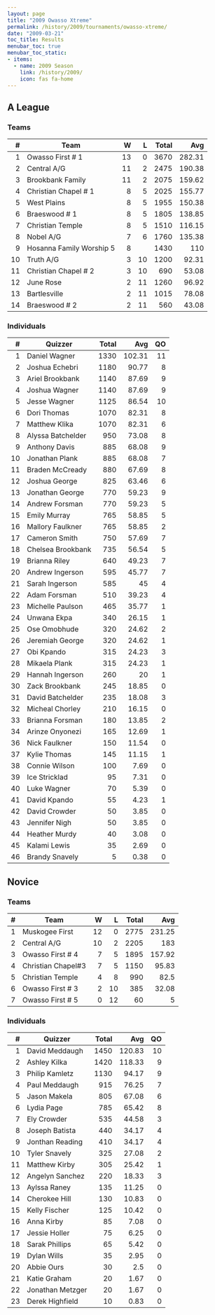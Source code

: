 ```yaml
---
layout: page
title: "2009 Owasso Xtreme"
permalink: /history/2009/tournaments/owasso-xtreme/
date: "2009-03-21"
toc_title: Results
menubar_toc: true
menubar_toc_static:
- items:
  - name: 2009 Season
    link: /history/2009/
    icon: fas fa-home
---
```


## A League

### Teams

|    # | Team                     |    W |    L | Total |    Avg |
| ---: | ------------------------ | ---: | ---: | ----: | -----: |
|    1 | Owasso First # 1         |   13 |    0 |  3670 | 282.31 |
|    2 | Central A/G              |   11 |    2 |  2475 | 190.38 |
|    3 | Brookbank Family         |   11 |    2 |  2075 | 159.62 |
|    4 | Christian Chapel # 1     |    8 |    5 |  2025 | 155.77 |
|    5 | West Plains              |    8 |    5 |  1955 | 150.38 |
|    6 | Braeswood # 1            |    8 |    5 |  1805 | 138.85 |
|    7 | Christian Temple         |    8 |    5 |  1510 | 116.15 |
|    8 | Nobel A/G                |    7 |    6 |  1760 | 135.38 |
|    9 | Hosanna Family Worship 5 |    8 |      |  1430 |    110 |
|   10 | Truth A/G                |    3 |   10 |  1200 |  92.31 |
|   11 | Christian Chapel # 2     |    3 |   10 |   690 |  53.08 |
|   12 | June Rose                |    2 |   11 |  1260 |  96.92 |
|   13 | Bartlesville             |    2 |   11 |  1015 |  78.08 |
|   14 | Braeswood # 2            |    2 |   11 |   560 |  43.08 |

### Individuals

|    # | Quizzer           | Total |    Avg |   QO |
| ---: | ----------------- | ----: | -----: | ---: |
|    1 | Daniel Wagner     |  1330 | 102.31 |   11 |
|    2 | Joshua Echebri    |  1180 |  90.77 |    8 |
|    3 | Ariel Brookbank   |  1140 |  87.69 |    9 |
|    4 | Joshua Wagner     |  1140 |  87.69 |    9 |
|    5 | Jesse Wagner      |  1125 |  86.54 |   10 |
|    6 | Dori Thomas       |  1070 |  82.31 |    8 |
|    7 | Matthew Klika     |  1070 |  82.31 |    6 |
|    8 | Alyssa Batchelder |   950 |  73.08 |    8 |
|    9 | Anthony Davis     |   885 |  68.08 |    9 |
|   10 | Jonathan Plank    |   885 |  68.08 |    7 |
|   11 | Braden McCready   |   880 |  67.69 |    8 |
|   12 | Joshua George     |   825 |  63.46 |    6 |
|   13 | Jonathan George   |   770 |  59.23 |    9 |
|   14 | Andrew Forsman    |   770 |  59.23 |    5 |
|   15 | Emily Murray      |   765 |  58.85 |    5 |
|   16 | Mallory Faulkner  |   765 |  58.85 |    2 |
|   17 | Cameron Smith     |   750 |  57.69 |    7 |
|   18 | Chelsea Brookbank |   735 |  56.54 |    5 |
|   19 | Brianna Riley     |   640 |  49.23 |    7 |
|   20 | Andrew Ingerson   |   595 |  45.77 |    7 |
|   21 | Sarah Ingerson    |   585 |     45 |    4 |
|   22 | Adam Forsman      |   510 |  39.23 |    4 |
|   23 | Michelle Paulson  |   465 |  35.77 |    1 |
|   24 | Unwana Ekpa       |   340 |  26.15 |    1 |
|   25 | Ose Omobhude      |   320 |  24.62 |    2 |
|   26 | Jeremiah George   |   320 |  24.62 |    1 |
|   27 | Obi Kpando        |   315 |  24.23 |    3 |
|   28 | Mikaela Plank     |   315 |  24.23 |    1 |
|   29 | Hannah Ingerson   |   260 |     20 |    1 |
|   30 | Zack Brookbank    |   245 |  18.85 |    0 |
|   31 | David Batchelder  |   235 |  18.08 |    3 |
|   32 | Micheal Chorley   |   210 |  16.15 |    0 |
|   33 | Brianna Forsman   |   180 |  13.85 |    2 |
|   34 | Arinze Onyonezi   |   165 |  12.69 |    1 |
|   36 | Nick Faulkner     |   150 |  11.54 |    0 |
|   37 | Kylie Thomas      |   145 |  11.15 |    1 |
|   38 | Connie Wilson     |   100 |   7.69 |    0 |
|   39 | Ice Stricklad     |    95 |   7.31 |    0 |
|   40 | Luke Wagner       |    70 |   5.39 |    0 |
|   41 | David Kpando      |    55 |   4.23 |    1 |
|   42 | David Crowder     |    50 |   3.85 |    0 |
|   43 | Jennifer Nigh     |    50 |   3.85 |    0 |
|   44 | Heather Murdy     |    40 |   3.08 |    0 |
|   45 | Kalami Lewis      |    35 |   2.69 |    0 |
|   46 | Brandy Snavely    |     5 |   0.38 |    0 |

## Novice

### Teams

|    # | Team               |    W |    L | Total |    Avg |
| ---: | ------------------ | ---: | ---: | ----: | -----: |
|    1 | Muskogee First     |   12 |    0 |  2775 | 231.25 |
|    2 | Central A/G        |   10 |    2 |  2205 |    183 |
|    3 | Owasso First # 4   |    7 |    5 |  1895 | 157.92 |
|    4 | Christian Chapel#3 |    7 |    5 |  1150 |  95.83 |
|    5 | Christian Temple   |    4 |    8 |   990 |   82.5 |
|    6 | Owasso First # 3   |    2 |   10 |   385 |  32.08 |
|    7 | Owasso First # 5   |    0 |   12 |    60 |      5 |

### Individuals

|    # | Quizzer          | Total |    Avg |   QO |
| ---: | ---------------- | ----: | -----: | ---: |
|    1 | David Meddaugh   |  1450 | 120.83 |   10 |
|    2 | Ashley Kilka     |  1420 | 118.33 |    9 |
|    3 | Philip Kamletz   |  1130 |  94.17 |    9 |
|    4 | Paul Meddaugh    |   915 |  76.25 |    7 |
|    5 | Jason Makela     |   805 |  67.08 |    6 |
|    6 | Lydia Page       |   785 |  65.42 |    8 |
|    7 | Ely Crowder      |   535 |  44.58 |    3 |
|    8 | Joseph Batista   |   440 |  34.17 |    4 |
|    9 | Jonthan Reading  |   410 |  34.17 |    4 |
|   10 | Tyler Snavely    |   325 |  27.08 |    2 |
|   11 | Matthew Kirby    |   305 |  25.42 |    1 |
|   12 | Angelyn Sanchez  |   220 |  18.33 |    3 |
|   13 | Aylssa Raney     |   135 |  11.25 |    0 |
|   14 | Cherokee Hill    |   130 |  10.83 |    0 |
|   15 | Kelly Fischer    |   125 |  10.42 |    0 |
|   16 | Anna Kirby       |    85 |   7.08 |    0 |
|   17 | Jessie Holler    |    75 |   6.25 |    0 |
|   18 | Sarak Phillips   |    65 |   5.42 |    0 |
|   19 | Dylan Wills      |    35 |   2.95 |    0 |
|   20 | Abbie Ours       |    30 |    2.5 |    0 |
|   21 | Katie Graham     |    20 |   1.67 |    0 |
|   22 | Jonathan Metzger |    20 |   1.67 |    0 |
|   23 | Derek Highfield  |    10 |   0.83 |    0 |

